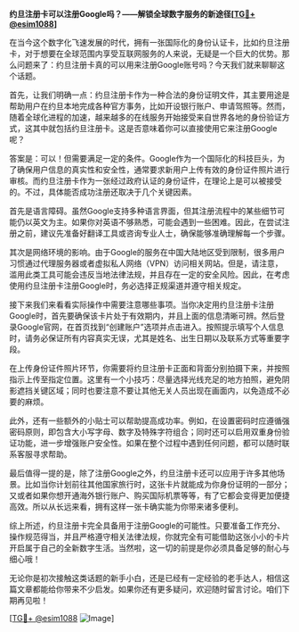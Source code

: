 **约旦注册卡可以注册Google吗？——解锁全球数字服务的新途径[[TG💪+ @esim1088](https://t.me/s/esim1088)]**

在当今这个数字化飞速发展的时代，拥有一张国际化的身份认证卡，比如约旦注册卡，对于想要在全球范围内享受互联网服务的人来说，无疑是一个巨大的优势。那么问题来了：约旦注册卡真的可以用来注册Google账号吗？今天我们就来聊聊这个话题。

首先，让我们明确一点：约旦注册卡作为一种合法的身份证明文件，其主要用途是帮助用户在约旦本地完成各种官方事务，比如开设银行账户、申请驾照等。然而，随着全球化进程的加速，越来越多的在线服务开始接受来自世界各地的身份验证方式，这其中就包括约旦注册卡。这是否意味着你可以直接使用它来注册Google呢？

答案是：可以！但需要满足一定的条件。Google作为一个国际化的科技巨头，为了确保用户信息的真实性和安全性，通常要求新用户上传有效的身份证件照片进行审核。而约旦注册卡作为一张经过政府认证的身份证件，在理论上是可以被接受的。不过，具体能否成功注册还取决于几个关键因素。

首先是语言障碍。虽然Google支持多种语言界面，但其注册流程中的某些细节可能仍以英文为主。如果你对英语不够熟悉，可能会遇到一些困难。因此，在尝试注册之前，建议先准备好翻译工具或咨询专业人士，确保能够准确理解每一个步骤。

其次是网络环境的影响。由于Google的服务在中国大陆地区受到限制，很多用户习惯通过代理服务器或者虚拟私人网络（VPN）访问相关网站。但是，请注意，滥用此类工具可能会违反当地法律法规，并且存在一定的安全风险。因此，在考虑使用约旦注册卡注册Google时，务必选择正规渠道并遵守相关规定。

接下来我们来看看实际操作中需要注意哪些事项。当你决定用约旦注册卡注册Google时，首先要确保该卡片处于有效期内，并且上面的信息清晰可辨。然后登录Google官网，在首页找到“创建账户”选项并点击进入。按照提示填写个人信息时，请务必保证所有内容真实无误，尤其是姓名、出生日期以及联系方式等重要字段。

在上传身份证件照片环节，你需要将约旦注册卡正面和背面分别拍摄下来，并按照指示上传至指定位置。这里有一个小技巧：尽量选择光线充足的地方拍照，避免阴影遮挡关键区域；同时也要注意不要让其他无关人员出现在画面内，以免造成不必要的麻烦。

此外，还有一些额外的小贴士可以帮助提高成功率。例如，在设置密码时应遵循强密码原则，即包含大小写字母、数字及特殊字符组合；同时还可以启用双重身份验证功能，进一步增强账户安全性。如果在整个过程中遇到任何问题，都可以随时联系客服寻求帮助。

最后值得一提的是，除了注册Google之外，约旦注册卡还可以应用于许多其他场景。比如当你计划前往其他国家旅行时，这张卡片就能成为你身份证明的一部分；又或者如果你想开通海外银行账户、购买国际机票等等，有了它都会变得更加便捷高效。所以从长远来看，拥有这样一张卡确实能为你带来诸多便利。

综上所述，约旦注册卡完全具备用于注册Google的可能性。只要准备工作充分、操作规范得当，并且严格遵守相关法律法规，你就完全有可能借助这张小小的卡片开启属于自己的全新数字生活。当然啦，这一切的前提是你必须具备足够的耐心与细心哦！

无论你是初次接触这类话题的新手小白，还是已经有一定经验的老手达人，相信这篇文章都能给你带来不少启发。如果你还有更多疑问，欢迎随时留言讨论。咱们下期再见啦！

[[TG💪+ @esim1088](https://t.me/s/esim1088) ![Image](https://i.postimg.cc/4NQfJmqS/Snipaste-2025-05-13-00-14-12.png)]